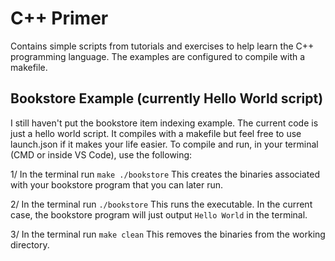 # C++ Primer
Contains simple scripts from tutorials and exercises to help learn the C++ programming language. The examples are configured to compile with a makefile.

## Bookstore Example (currently Hello World script)
I still haven't put the bookstore item indexing example. The current code is just a hello world script. It compiles with a makefile but feel free to use launch.json if it makes your life easier. To compile and run, in your terminal (CMD or inside VS Code), use the following:

1/ In the terminal run `make ./bookstore`
This creates the binaries associated with your bookstore program that you can later run.

2/ In the terminal run `./bookstore`
This runs the executable. In the current case, the bookstore program will just output `Hello World` in the terminal.

3/ In the terminal run `make clean`
This removes the binaries from the working directory.
